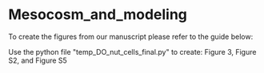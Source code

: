 # Mesocosm_and_modeling

To create the figures from our manuscript please refer to the guide below:

Use the python file "temp_DO_nut_cells_final.py" to create: Figure 3, Figure S2, and Figure S5
